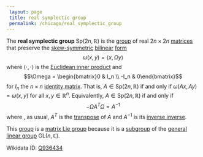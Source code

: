 ```yaml
---
 layout: page
 title: real symplectic group
 permalink: /chicago/real_symplectic_group
---
```

The **real symplectic group** $\text{Sp}(2n,\mathbb R)$ is the [group](https://mathgloss.github.io/MathGloss/group) of real $2n\times 2n$ [matrices](https://mathgloss.github.io/MathGloss/matrix) that preserve the [skew-symmetric](https://mathgloss.github.io/MathGloss/skew-symmetric) [bilinear](https://mathgloss.github.io/MathGloss/multilinear) [form](https://mathgloss.github.io/MathGloss/form) $$\omega(x,y) = \langle x,\Omega y\rangle$$ where $\langle\cdot,\cdot\rangle$ is the [Euclidean inner product](https://mathgloss.github.io/MathGloss/Euclidean_inner_product) and $$\Omega = \begin{bmatrix}0 & I_n \\ -I_n & 0\end{bmatrix}$$ for $I_n$ the $n\times n$ [identity matrix](https://mathgloss.github.io/MathGloss/identity_matrix). That is, $A\in \text{Sp}(2n, \mathbb R)$ if and only if $\omega(Ax,Ay) = \omega(x,y)$ for all $x,y \in \mathbb R^n$. Equivalently,  $A\in \text{Sp}(2n, \mathbb R)$ if and only if $$-\Omega A^T \Omega = A^{-1}$$ where , as usual, $A^T$ is the [transpose](https://mathgloss.github.io/MathGloss/matrix_transpose) of $A$ and $A^{-1}$ is its [inverse inverse](https://mathgloss.github.io/MathGloss/inverse_#######inverse).

This [group](https://mathgloss.github.io/MathGloss/group) is a [matrix Lie group](https://mathgloss.github.io/MathGloss/matrix_Lie_group) because it is a [subgroup](https://mathgloss.github.io/MathGloss/subgroup) of the [general linear group](https://mathgloss.github.io/MathGloss/general_linear_group) $\text{GL}(n,\mathbb C)$.

Wikidata ID: [Q936434](https://www.wikidata.org/wiki/Q936434)